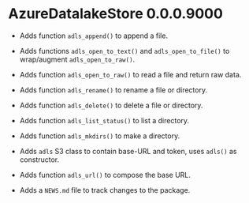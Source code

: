 # AzureDatalakeStore 0.0.0.9000

* Adds function `adls_append()` to append a file.

* Adds functions `adls_open_to_text()` and `adls_open_to_file()` to wrap/augment `adls_open_to_raw()`.

* Adds function `adls_open_to_raw()` to read a file and return raw data.

* Adds function `adls_rename()` to rename a file or directory.

* Adds function `adls_delete()` to delete a file or directory.

* Adds function `adls_list_status()` to list a directory.

* Adds function `adls_mkdirs()` to make a directory.

* Adds `adls` S3 class to contain base-URL and token, uses `adls()` as constructor.

* Adds function `adls_url()` to compose the base URL.

* Adds a `NEWS.md` file to track changes to the package.




